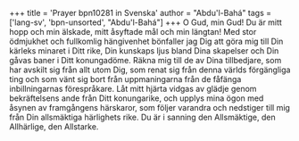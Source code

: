 +++
title = 'Prayer bpn10281 in Svenska'
author = "Abdu'l-Bahá"
tags = ['lang-sv', 'bpn-unsorted', "Abdu'l-Bahá"]
+++
O Gud, min Gud! Du är mitt hopp och min älskade, mitt åsyftade mål och min längtan! Med stor ödmjukhet och fullkomlig hängivenhet bönfaller jag Dig att göra mig till Din kärleks minaret i Ditt rike, Din kunskaps ljus bland Dina skapelser och Din gåvas baner i Ditt konungadöme.
Räkna mig till de av Dina tillbedjare, som har avskilt sig från allt utom Dig, som renat sig från denna världs förgängliga ting och som vänt sig bort från uppmaningarna från de fåfänga inbillningarnas förespråkare.
Låt mitt hjärta vidgas av glädje genom bekräftelsens ande från Ditt konungarike, och upplys mina ögon med åsynen av framgångens härskaror, som följer varandra och nedstiger till mig från Din allsmäktiga härlighets rike.
Du är i sanning den Allsmäktige, den Allhärlige, den Allstarke.
